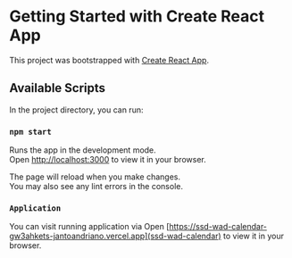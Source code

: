 # Getting Started with Create React App

This project was bootstrapped with [Create React App](https://github.com/facebook/create-react-app).

## Available Scripts

In the project directory, you can run:

### `npm start`

Runs the app in the development mode.\
Open [http://localhost:3000](http://localhost:3000) to view it in your browser.

The page will reload when you make changes.\
You may also see any lint errors in the console.

### `Application`

You can visit running application via
Open [https://ssd-wad-calendar-gw3ahkets-jantoandriano.vercel.app](ssd-wad-calendar) to view it in your browser.
